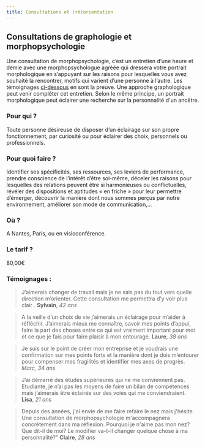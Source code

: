 ```yaml
---
title: Consultations et (ré)orientation
---
```


## Consultations de graphologie et morphopsychologie
Une consultation de morphopsychologie, c’est un entretien d’une heure et demie avec une morphopsychologue agréée qui dressera votre portrait morphologique en s’appuyant sur les raisons pour lesquelles vous avez souhaité la rencontrer, motifs qui varient d’une personne à l’autre. Les témoignages [ci-dessous](#témoignages-) en sont la preuve. Une approche graphologique peut venir compléter cet entretien. Selon le même principe, un portrait morphologique peut éclairer une recherche sur la personnalité d'un ancêtre.

### Pour qui ? 

Toute personne désireuse de disposer d’un éclairage sur son propre fonctionnement, par curiosité ou pour éclairer des choix, personnels ou professionnels.

### Pour quoi faire ? 

Identifier ses spécificités, ses ressources, ses leviers de performance, prendre conscience de l’intérêt d’être soi-même, déceler les raisons pour lesquelles des relations peuvent être si harmonieuses ou conflictuelles, révéler des dispositions et aptitudes « en friche » pour leur permettre d’émerger, découvrir la manière dont nous sommes perçus par notre environnement, améliorer son mode de communication,…

### Où ?

A Nantes, Paris, ou en visioconférence.

### Le tarif ? 

80,00€

### Témoignages :

> <i class="fa fa-quote-left" aria-hidden="true"></i> J’aimerais changer de travail mais je ne sais pas du tout vers quelle direction m’orienter. Cette consultation me permettra d’y voir plus clair <i class="fa fa-quote-right" aria-hidden="true"></i>.  **Sylvain**, *42 ans*

> <i class="fa fa-quote-left" aria-hidden="true"></i>  A la veille d’un choix de vie j’aimerais un éclairage pour m’aider à réfléchir. J’aimerais mieux me connaître, savoir mes points d’appui, faire la part des choses entre ce qui est vraiment important pour moi et ce que je fais pour faire plaisir à mon entourage.  <i class="fa fa-quote-right" aria-hidden="true"></i> **Laure**, *38 ans*

> <i class="fa fa-quote-left" aria-hidden="true"></i> Je suis sur le point de créer mon entreprise et je voudrais une confirmation sur mes points forts et la manière dont je dois m’entourer pour compenser mes fragilités et identifier mes axes de progrès.  <i class="fa fa-quote-right" aria-hidden="true"></i> *Marc, 34 ans*

> <i class="fa fa-quote-left" aria-hidden="true"></i>  J’ai démarré des études supérieures qui ne me conviennent pas. Etudiante, je n’ai pas les moyens de faire un bilan de compétences mais j’aimerais être éclairée sur des voies qui me conviendraient.  <i class="fa fa-quote-right" aria-hidden="true"></i> **Lisa**, *21 ans*

> <i class="fa fa-quote-left" aria-hidden="true"></i>  Depuis des années, j'ai envie de me faire refaire le nez mais j'hésite. Une consultation de morphopsychologie m'accompagnera concrètement dans ma réflexion. Pourquoi je n'aime pas mon nez? Que dit-il de moi? Le modifier va-t-il changer quelque chose à ma personnalité?"  <i class="fa fa-quote-right" aria-hidden="true"></i> **Claire**, *28 ans*

